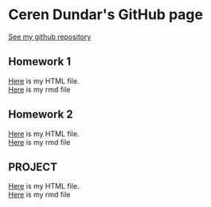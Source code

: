 # Ceren Dundar's GitHub page

[See my github repository](https://github.com/BU-IE-360/spring22-cereendundaar) 

## Homework 1
[Here](https://bu-ie-360.github.io/spring22-cereendundaar/IE360_HW1.html) is my HTML file.<br>
[Here](https://github.com/BU-IE-360/spring22-cereendundaar/blob/gh-pages/IE360_HW1.Rmd) is my rmd file

## Homework 2
[Here](https://bu-ie-360.github.io/spring22-cereendundaar/HW_2.html) is my HTML file.<br>
[Here](https://github.com/BU-IE-360/spring22-cereendundaar/blob/gh-pages/HW_2.Rmd) is my rmd file


## PROJECT
[Here](https://bu-ie-360.github.io/spring22-cereendundaar/IE360PROJECT.html) is my HTML file.<br>
[Here](https://github.com/BU-IE-360/spring22-cereendundaar/blob/gh-pages/IE360PROJECT.Rmd) is my rmd file


